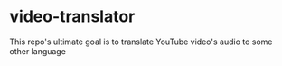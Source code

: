 # video-translator
This repo's ultimate goal is to translate YouTube video's audio to some other language

